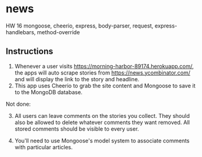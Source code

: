 # news
HW 16 mongoose, cheerio, express, body-parser, request, express-handlebars, method-override

## Instructions

1. Whenever a user visits https://morning-harbor-89174.herokuapp.com/, the apps will auto scrape stories from https://news.ycombinator.com/ and will display the link to the story and headline.
2. This app  uses Cheerio to grab the site content and Mongoose to save it to the MongoDB database. 


Not done:

3. All users can leave comments on the stories you collect. They should also be allowed to delete whatever comments they want removed. All stored comments should be visible to every user.

4. You'll need to use Mongoose's model system to associate comments with particular articles. 







